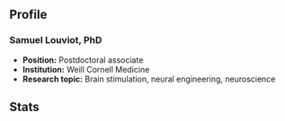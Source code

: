 ## Profile
### Samuel Louviot, PhD
- **Position:** Postdoctoral associate
- **Institution:** Weill Cornell Medicine
- **Research topic:** Brain stimulation, neural engineering, neuroscience

## Stats 

<!--START_SECTION:waka-->
<!--END_SECTION:waka-->

